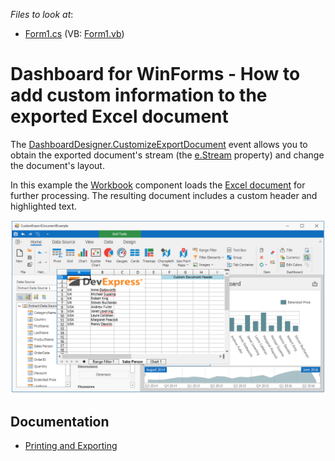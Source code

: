 ﻿<!-- default file list -->
*Files to look at*:

* [Form1.cs](./CS/CustomExportDocumentExample/Form1.cs) (VB: [Form1.vb](./VB/CustomExportDocumentExample/Form1.vb))
<!-- default file list end -->
# Dashboard for WinForms - How to add custom information to the exported Excel document


The  [DashboardDesigner.CustomizeExportDocument](https://docs.devexpress.com/Dashboard/DevExpress.DashboardWin.DashboardDesigner.CustomizeExportDocument) event allows you to obtain the exported document's stream (the [e.Stream](https://docs.devexpress.com/Dashboard/DevExpress.DashboardCommon.CustomizeExportDocumentEventArgs.Stream) property) and change the document's layout.

In this example the [Workbook](https://docs.devexpress.com/OfficeFileAPI/DevExpress.Spreadsheet.Workbook) component loads the [Excel document](https://docs.devexpress.com/Dashboard/15181) for further processing. The resulting document includes a custom header and highlighted text.


![screenshot](https://github.com/DevExpress-Examples/WinForms-DashboardDesigner-CustomizeExportDocument-example/blob/18.2.4%2B/images/screenshot.png)

## Documentation

- [Printing and Exporting](https://docs.devexpress.com/Dashboard/15181/common-features/printing-and-exporting)
